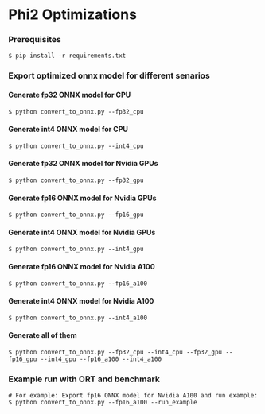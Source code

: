 # Phi2 Optimizations
### Prerequisites
`$ pip install -r requirements.txt`

### Export optimized onnx model for different senarios
#### Generate fp32 ONNX model for CPU
`$ python convert_to_onnx.py --fp32_cpu`
#### Generate int4 ONNX model for CPU
`$ python convert_to_onnx.py --int4_cpu`
#### Generate fp32 ONNX model for Nvidia GPUs
`$ python convert_to_onnx.py --fp32_gpu`
#### Generate fp16 ONNX model for Nvidia GPUs
`$ python convert_to_onnx.py --fp16_gpu`
#### Generate int4 ONNX model for Nvidia GPUs
`$ python convert_to_onnx.py --int4_gpu`
#### Generate fp16 ONNX model for Nvidia A100
`$ python convert_to_onnx.py --fp16_a100`
#### Generate int4 ONNX model for Nvidia A100
`$ python convert_to_onnx.py --int4_a100`
#### Generate all of them
`$ python convert_to_onnx.py --fp32_cpu --int4_cpu --fp32_gpu --fp16_gpu --int4_gpu --fp16_a100 --int4_a100`

### Example run with ORT and benchmark
```
# For example: Export fp16 ONNX model for Nvidia A100 and run example:
$ python convert_to_onnx.py --fp16_a100 --run_example
```



